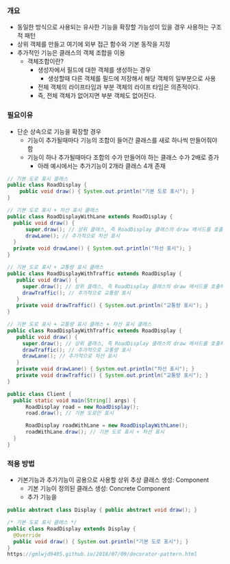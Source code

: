 ### 개요
- 동일한 방식으로 사용되는 유사한 기능을 확장할 가능성이 있을 경우 사용하는 구조적 패턴
- 상위 객체를 만들고 여기에 외부 접근 함수와 기본 동작을 지정
- 추가적인 기능은 클래스의 객체 조합을 이용
  - 객체조합이란?
    - 생성자에서 필드에 대한 객체를 생성하는 경우
      - 생성할때 다른 객체를 필드에 저장해서 해당 객체의 일부분으로 사용
    - 전체 객체의 라이프타임과 부분 객체의 라이프 타임은 의존적이다.
    - 즉, 전체 객체가 없어지면 부분 객체도 없어진다.

### 필요이유
- 단순 상속으로 기능을 확장할 경우
  - 기능이 추가될때마다 기능의 조합이 들어간 클래스를 새로 하나씩 만들어줘야함
  - 기능이 하나 추가될때마다 조합의 수가 만들어야 하는 클래스 수가 2배로 증가
    - 아래 예시에서는 추가기능이 2개라 클래스 4개 존재
  
```java
// 기본 도로 표시 클래스
public class RoadDisplay {
    public void draw() { System.out.println("기본 도로 표시"); }
}

// 기본 도로 표시 + 차선 표시 클래스
public class RoadDisplayWithLane extends RoadDisplay {
  public void draw() {
      super.draw(); // 상위 클래스, 즉 RoadDisplay 클래스의 draw 메서드를 호출해서 기본 도로 표시
      drawLane(); // 추가적으로 차선 표시
  }
  private void drawLane() { System.out.println("차선 표시"); }
}

// 기본 도로 표시 + 교통량 표시 클래스
public class RoadDisplayWithTraffic extends RoadDisplay {
   public void draw() {
     super.draw(); // 상위 클래스, 즉 RoadDisplay 클래스의 draw 메서드를 호출해서 기본 도로 표시
     drawTraffic(); // 추가적으로 교통량 표시
   }
   private void drawTraffic() { System.out.println("교통량 표시"); }
}

// 기본 도로 표시 + 교통량 표시 클래스 + 차선 표시 클래스
public class RoadDisplayWithTraffic extends RoadDisplay {
   public void draw() {
     super.draw(); // 상위 클래스, 즉 RoadDisplay 클래스의 draw 메서드를 호출해서 기본 도로 표시
     drawTraffic(); // 추가적으로 교통량 표시
     drawLane(); // 추가적으로 차선 표시
   }
   private void drawLane() { System.out.println("차선 표시"); }
   private void drawTraffic() { System.out.println("교통량 표시"); }
}

public class Client {
  public static void main(String[] args) {
      RoadDisplay road = new RoadDisplay();
      road.draw(); // 기본 도로만 표시

      RoadDisplay roadWithLane = new RoadDisplayWithLane();
      roadWithLane.draw(); // 기본 도로 표시 + 차선 표시
  }
}
```

### 적용 방법
- 기본기능과 추가기능이 공용으로 사용할 상위 추상 클래스 생성: Component
  - 기본 기능이 정의된 클래스 생성: Concrete Component
  - 추가 기능을 
  
```java
public abstract class Display { public abstract void draw(); }

/* 기본 도로 표시 클래스 */
public class RoadDisplay extends Display {
  @Override
  public void draw() { System.out.println("기본 도로 표시"); }
}
https://gmlwjd9405.github.io/2018/07/09/decorator-pattern.html

```
